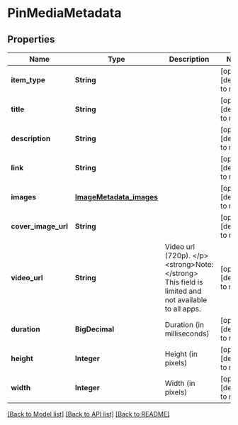 # PinMediaMetadata
## Properties

| Name | Type | Description | Notes |
|------------ | ------------- | ------------- | -------------|
| **item\_type** | **String** |  | [optional] [default to null] |
| **title** | **String** |  | [optional] [default to null] |
| **description** | **String** |  | [optional] [default to null] |
| **link** | **String** |  | [optional] [default to null] |
| **images** | [**ImageMetadata_images**](ImageMetadata_images.md) |  | [optional] [default to null] |
| **cover\_image\_url** | **String** |  | [optional] [default to null] |
| **video\_url** | **String** | Video url (720p). &lt;/p&gt;&lt;strong&gt;Note:&lt;/strong&gt; This field is limited and not available to all apps. | [optional] [default to null] |
| **duration** | **BigDecimal** | Duration (in milliseconds) | [optional] [default to null] |
| **height** | **Integer** | Height (in pixels) | [optional] [default to null] |
| **width** | **Integer** | Width (in pixels) | [optional] [default to null] |

[[Back to Model list]](../README.md#documentation-for-models) [[Back to API list]](../README.md#documentation-for-api-endpoints) [[Back to README]](../README.md)


